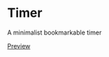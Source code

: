 # Timer
A minimalist bookmarkable timer

[Preview](http://i.imgur.com/bMfj94m.gif "Logo Title Text 1")
